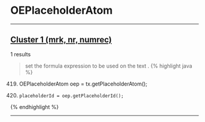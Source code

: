 # OEPlaceholderAtom

***

## [Cluster 1 (mrk, nr, numrec)](./1)
1 results
> set the formula expression to be used on the text . 
{% highlight java %}
419. OEPlaceholderAtom oep = tx.getPlaceholderAtom();
421.     placeholderId = oep.getPlaceholderId();
{% endhighlight %}

***

